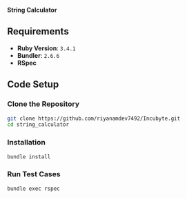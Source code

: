 **String Calculator**

## Requirements
- **Ruby Version**: `3.4.1`
- **Bundler**: `2.6.6`
- **RSpec**

## Code Setup

### **Clone the Repository**
```sh
git clone https://github.com/riyanamdev7492/Incubyte.git
cd string_calculator
```

### **Installation**
```sh
bundle install
```

### **Run Test Cases**
```sh
bundle exec rspec
```
